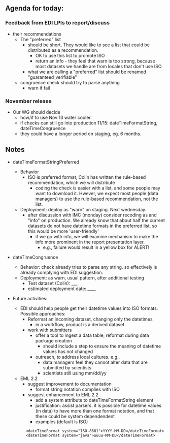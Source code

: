 
## Agenda for today:
### Feedback from EDI LPIs to report/discuss 
* their recommendations
    * The "preferred" list 
      * should be short. They would like to see a list that could be distributed as a recommendation. 
         * OK to use this list to promote ISO
         * return an info - they feel that warn is too strong, because most datasets we handle are from locales that don't use ISO
      * what we are calling a "preferred" list should be renamed "guaranteed_verifiable"
    * congruence check should try to parse anything
      * warn if fail

### November release
* Our WG should decide 
   * how/if to use Nov 13 water cooler
   * if checks can still go into production 11/15: dateTimeFormatString, dateTimeCongruence
   * they could have a longer period on staging, eg. 6 months.

## Notes
* dateTimeFormatStringPreferred
  * Behavior
    * ISO is preferred format, Colin has written the rule-based recommendation, which we will distribute 
      * coding the check is easier with a list, and some people may want to download it. 
      Hwever, we expect most people (data managers) to use the rule-based recommendation, not the list.
   * Deployment: deploy as "warn" on staging. Next wednesday. 
      * after discussion with IMC (monday) consider recoding as and "info" on production. We already know that about half the current
      datasets do not have datetime formats in the preferred list, so this would be more 'user-friendly'
        * if we go with info, we will examine mechanism to make the info more prominent in the report presentation layer. 
          * e.g., failure would result in a yellow box for ALERT! 
  
* dateTimeCongruence
  * Behavior: check already tries to parse any string. so effectively is already complying with EDI suggestion. 
  * Deployment: as warn, usual pattern, after additional testing
    * Test dataset (Colin): ___
    * estimated deployment date: ____ 
  
* Future activities:
   * EDI should help people get their datetime values into ISO formats. Possible approaches:
      * Reformat an incoming dataset, changing only the datetimes
         * in a workflow, product is a derived dataset
      * work with submitters
         * offer a tool to ingest a data table, reformat during data package creation
            * should include a step to ensure the meaning of datetime values has not changed 
         * outreach, to address local cultures. e.g., 
            * data managers feel they cannot alter data that are submitted by scientists
            * scientists still using mm/dd/yy
   * EML 2.2
      * suggest improvement to documentation
         * format string notation complies with ISO
      * suggest enhancement to EML 2.2
         * add a system attribute to dateTimeFormatString element
         * justification: assist parsers. it is possible for datetime values (in data) to have more than one format notation, and that 
         these could be system dependendent 
         * examples (default is ISO)
```
         <dateTimeFormat system="ISO-8601">YYYY-MM-DD</dateTimeFormat>
         <dateTimeFormat system="java">uuuu-MM-DD</dateTimeFormat>
````
